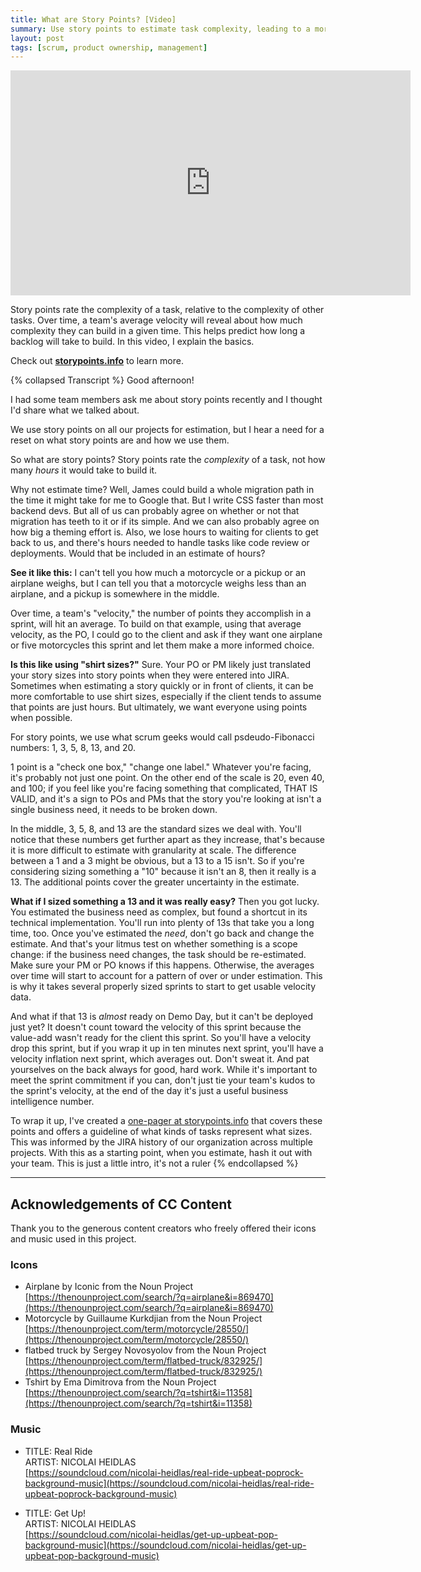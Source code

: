 ```yaml
---
title: What are Story Points? [Video]
summary: Use story points to estimate task complexity, leading to a more predictable velocity and avoiding pitfalls of hours-based estimates.
layout: post
tags: [scrum, product ownership, management]
---
```


<iframe src="https://player.vimeo.com/video/206174429" width="640" height="360" frameborder="0" webkitallowfullscreen mozallowfullscreen allowfullscreen><p><a href="https://vimeo.com/206174429">What are Story Points</a> from <a href="https://vimeo.com/user32924569">Taylor Smith</a> on <a href="https://vimeo.com">Vimeo</a>.</p></iframe>

Story points rate the complexity of a task, relative to the complexity of other
tasks. Over time, a team's average velocity will reveal about how much
complexity they can build in a given time. This helps predict how long a backlog
will take to build. In this video, I explain the basics.

Check out **[storypoints.info](http://storypoints.info)** to learn more.

{% collapsed Transcript %}
Good afternoon!

I had some team members ask me about story points recently and I thought I'd
share what we talked about.

We use story points on all our projects for estimation, but I hear a need for a
reset on what story points are and how we use them.

So what are story points? Story points rate the _complexity_ of a task, not how
many _hours_ it would take to build it.

Why not estimate time? Well, James could build a whole migration path in the
time it might take for me to Google that. But I write CSS faster than most
backend devs. But all of us can probably agree on whether or not that migration
has teeth to it or if its simple. And we can also probably agree on how big a
theming effort is. Also, we lose hours to waiting for clients to get back to us,
and there's hours needed to handle tasks like code review or deployments. Would
that be included in an estimate of hours?

**See it like this:** I can't tell you how much a motorcycle or a pickup or an
airplane weighs, but I can tell you that a motorcycle weighs less than an
airplane, and a pickup is somewhere in the middle.

Over time, a team's "velocity," the number of points they accomplish in a
sprint, will hit an average. To build on that example, using that average
velocity, as the PO, I could go to the client and ask if they want one airplane
or five motorcycles this sprint and let them make a more informed choice.

**Is this like using "shirt sizes?"** Sure. Your PO or PM likely just translated
your story sizes into story points when they were entered into JIRA. Sometimes
when estimating a story quickly or in front of clients, it can be more
comfortable to use shirt sizes, especially if the client tends to assume that
points are just hours. But ultimately, we want everyone using points when
possible.

For story points, we use what scrum geeks would call psdeudo-Fibonacci numbers:
1, 3, 5, 8, 13, and 20.

1 point is a "check one box," "change one label." Whatever you're facing, it's
probably not just one point. On the other end of the scale is 20, even 40, and 100;
if you feel like you're facing something that complicated, THAT IS VALID, and it's
a sign to POs and PMs that the story you're looking at isn't a single business need,
it needs to be broken down.

In the middle, 3, 5, 8, and 13 are the standard sizes we deal with. You'll notice
that these numbers get further apart as they increase, that's because it is more
difficult to estimate with granularity at scale. The difference between a 1 and a 3
might be obvious, but a 13 to a 15 isn't. So if you're considering sizing something
a "10" because it isn't an 8, then it really is a 13. The additional points cover
the greater uncertainty in the estimate.

**What if I sized something a 13 and it was really easy?** Then you got lucky.
You estimated the business need as complex, but found a shortcut in its
technical implementation. You'll run into plenty of 13s that take you a long
time, too. Once you've estimated the _need_, don't go back and change the
estimate. And that's your litmus test on whether something is a scope change: if
the business need changes, the task should be re-estimated. Make sure your PM or
PO knows if this happens. Otherwise, the averages over time will start to
account for a pattern of over or under estimation. This is why it takes several
properly sized sprints to start to get usable velocity data.

And what if that 13 is _almost_ ready on Demo Day, but it can't be deployed just
yet? It doesn't count toward the velocity of this sprint because the value-add
wasn't ready for the client this sprint. So you'll have a velocity drop this
sprint, but if you wrap it up in ten minutes next sprint, you'll have a velocity
inflation next sprint, which averages out. Don't sweat it. And pat yourselves on
the back always for good, hard work. While it's important to meet the sprint
commitment if you can, don't just tie your team's kudos to the sprint's
velocity, at the end of the day it's just a useful business intelligence number.

To wrap it up, I've created a
[one-pager at storypoints.info](http://storypoints.info) that covers these
points and offers a guideline of what kinds of tasks represent what sizes. This
was informed by the JIRA history of our organization across multiple projects.
With this as a starting point, when you estimate, hash it out with your team.
This is just a little intro, it's not a ruler
{% endcollapsed %}

---

## Acknowledgements of CC Content

Thank you to the generous content creators who freely offered their icons and
music used in this project.

### Icons

- Airplane by Iconic from the Noun Project<br />
 [https://thenounproject.com/search/?q=airplane&i=869470](https://thenounproject.com/search/?q=airplane&i=869470)
- Motorcycle by Guillaume Kurkdjian from the Noun Project<br />
 [https://thenounproject.com/term/motorcycle/28550/](https://thenounproject.com/term/motorcycle/28550/)
- flatbed truck by Sergey Novosyolov from the Noun Project<br />
 [https://thenounproject.com/term/flatbed-truck/832925/](https://thenounproject.com/term/flatbed-truck/832925/)
- Tshirt by Ema Dimitrova from the Noun Project<br />
 [https://thenounproject.com/search/?q=tshirt&i=11358](https://thenounproject.com/search/?q=tshirt&i=11358)

### Music

- TITLE: Real Ride<br />
  ARTIST: NICOLAI HEIDLAS<br />
  [https://soundcloud.com/nicolai-heidlas/real-ride-upbeat-poprock-background-music](https://soundcloud.com/nicolai-heidlas/real-ride-upbeat-poprock-background-music)

- TITLE: Get Up!<br />
  ARTIST: NICOLAI HEIDLAS<br />
  [https://soundcloud.com/nicolai-heidlas/get-up-upbeat-pop-background-music](https://soundcloud.com/nicolai-heidlas/get-up-upbeat-pop-background-music)
